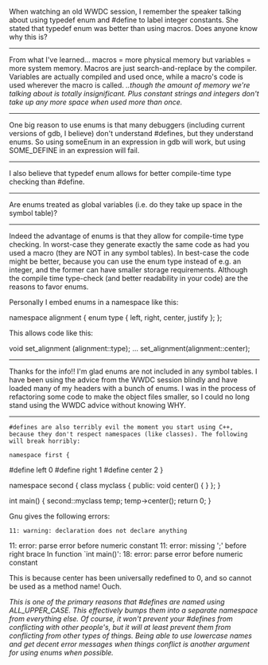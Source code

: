 When watching an old WWDC session, I remember the speaker talking about using     typedef enum and     #define to label integer constants. She stated that     typedef enum was better than using macros. Does anyone know why this is?

----

From what I've learned... macros = more physical memory but variables = more system memory. Macros are just search-and-replace by the compiler. Variables are actually compiled and used once, while a macro's code is used wherever the macro is called. *..though the amount of memory we're talking about is totally insignificant.  Plus constant strings and integers don't take up any more space when used more than once.*

----

One big reason to use enums is that many debuggers (including current versions of gdb, I believe) don't understand #defines, but they understand enums. So using     someEnum in an expression in gdb will work, but using     SOME_DEFINE in an expression will fail.

----

I also believe that     typedef enum allows for better compile-time type checking than     #define.

----

Are enums treated as global variables (i.e. do they take up space in the symbol table)?

----

Indeed the advantage of enums is that they allow for compile-time type checking. In worst-case they generate exactly the same code as had you used a macro (they are NOT in any symbol tables). In best-case the code might be better, because you can use the enum type instead of e.g. an integer, and the former can have smaller storage requirements. Although the compile time type-check (and better readability in your code) are the reasons to favor enums.

Personally I embed enums in a namespace like this:
    
namespace alignment {
   enum type { left, right, center, justify };
};

This allows code like this:
    
void set_alignment (alignment::type);
...
set_alignment(alignment::center);


----

Thanks for the info!! I'm glad enums are not included in any symbol tables. I have been using the advice from the WWDC session blindly and have loaded many of my headers with a bunch of enums. I was in the process of refactoring some code to make the object files smaller, so I could no long stand using the WWDC advice without knowing WHY.

----

    #defines are also terribly evil the moment you start using C++, because they don't respect namespaces (like classes). The following will break horribly:

    namespace first {
#define left 0
#define right 1
#define center 2
}

namespace second {
  class myclass
    {
  public:
    void center() { }
    };
}

int main()
  {
  second::myclass temp;
  temp->center();
  return 0;
  }


Gnu gives the following errors:

    11: warning: declaration does not declare anything
11: error: parse error before numeric constant
11: error: missing ';' before right brace
In function `int main()':
18: error: parse error before numeric constant


This is because     center has been universally redefined to     0, and so cannot be used as a method name! Ouch.

*This is one of the primary reasons that     #defines are named using     ALL_UPPER_CASE. This effectively bumps them into a separate namespace from everything else. Of course, it won't prevent your     #defines from conflicting with other people's, but it will at least prevent them from conflicting from other types of things. Being able to use lowercase names and get decent error messages when things conflict is another argument for using enums when possible.*
